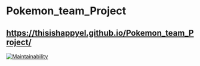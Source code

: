 # Pokemon_team_Project
## https://thisishappyel.github.io/Pokemon_team_Project/
[![Maintainability](https://api.codeclimate.com/v1/badges/71b5a7b84c9174c26010/maintainability)](https://codeclimate.com/github/ThisisHappyEL/Pocemon_team_Project/maintainability)
